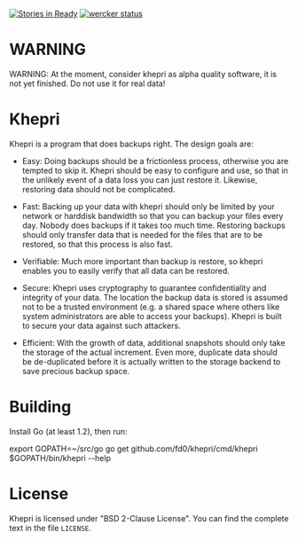 [![Stories in Ready](https://badge.waffle.io/fd0/khepri.png?label=ready&title=Ready)](https://waffle.io/fd0/khepri)
[![wercker status](https://app.wercker.com/status/5182477ec286ab5b428b40c1d8da6dea/s/master "wercker status")](https://app.wercker.com/project/bykey/5182477ec286ab5b428b40c1d8da6dea)

WARNING
=======

WARNING: At the moment, consider khepri as alpha quality software, it is not
yet finished. Do not use it for real data!

Khepri
======

Khepri is a program that does backups right. The design goals are:

 * Easy: Doing backups should be a frictionless process, otherwise you are
   tempted to skip it.  Khepri should be easy to configure and use, so that in
   the unlikely event of a data loss you can just restore it. Likewise,
   restoring data should not be complicated.

 * Fast: Backing up your data with khepri should only be limited by your
   network or harddisk bandwidth so that you can backup your files every day.
   Nobody does backups if it takes too much time. Restoring backups should only
   transfer data that is needed for the files that are to be restored, so that
   this process is also fast.

 * Verifiable: Much more important than backup is restore, so khepri enables
   you to easily verify that all data can be restored.

 * Secure: Khepri uses cryptography to guarantee confidentiality and integrity
   of your data. The location the backup data is stored is assumed not to be a
   trusted environment (e.g. a shared space where others like system
   administrators are able to access your backups). Khepri is built to secure
   your data against such attackers.

 * Efficient: With the growth of data, additional snapshots should only take
   the storage of the actual increment. Even more, duplicate data should be
   de-duplicated before it is actually written to the storage backend to save
   precious backup space.


Building
========

Install Go (at least 1.2), then run:


export GOPATH=~/src/go
go get github.com/fd0/khepri/cmd/khepri
$GOPATH/bin/khepri --help


License
=======

Khepri is licensed under "BSD 2-Clause License". You can find the complete text
in the file `LICENSE`.
